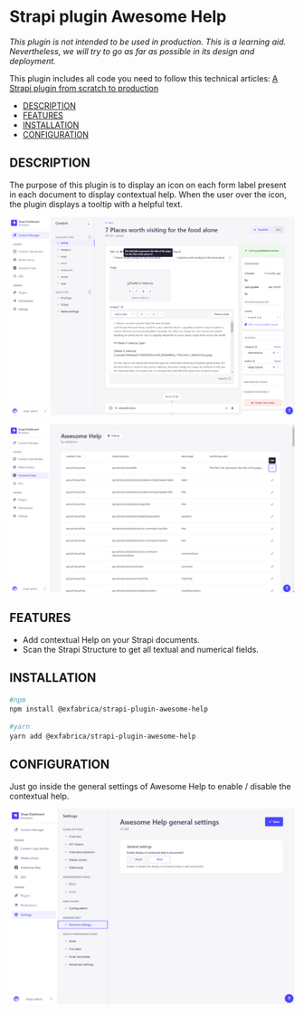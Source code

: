 # Strapi plugin Awesome Help

*This plugin is not intended to be used in production.*
*This is a learning aid. Nevertheless, we will try to go as far as possible in its design and deployment.*

This plugin includes all code you need to follow this technical articles: 
[A Strapi plugin from scratch to production](https://medium.com/p/a6deeaf553de)

- [DESCRIPTION](#description)
- [FEATURES](#features)
- [INSTALLATION](#installation)
- [CONFIGURATION](#configuration)


## DESCRIPTION  
The purpose of this plugin is to display an icon on each form label present in each document to display contextual help. 
When the user over the icon, the plugin displays a tooltip with a helpful text.

![Awesome Help in document](./docs/document.png)

![Awesome Help main UI](./docs/MainUI.png)

## FEATURES  
* Add contextual Help on your Strapi documents.
* Scan the Strapi Structure to get all textual and numerical fields.

## INSTALLATION  

```bash
#npm
npm install @exfabrica/strapi-plugin-awesome-help
```
```bash
#yarn
yarn add @exfabrica/strapi-plugin-awesome-help
```
## CONFIGURATION  
Just go inside the general settings of Awesome Help to enable / disable the contextual help.

![Awesome Help](./docs/settings.png)